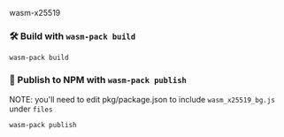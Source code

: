 wasm-x25519

### 🛠️ Build with `wasm-pack build`

```
wasm-pack build
```

### 🎁 Publish to NPM with `wasm-pack publish`

NOTE: you'll need to edit pkg/package.json to include `wasm_x25519_bg.js` under `files`

```
wasm-pack publish
```

